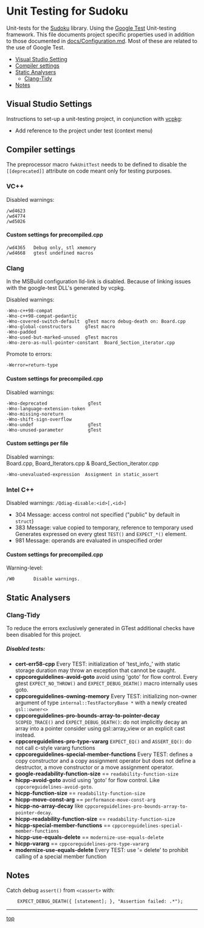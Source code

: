 <!-------------------------------------------------------------><a id="top"></a>
# Unit Testing for Sudoku #
<!----------------------------------------------------------------------------->
Unit-tests for the [Sudoku](../Sudoku) library.
Using the [Google Test](https://github.com/google/googletest/) Unit-testing
framework.
This file documents project specific properties used in addition to those
documented in [docs/Configuration.md](../docs/Configuration.md).
Most of these are related to the use of Google Test.

<!-- TOC -->
- [Visual Studio Setting](#vs_settings)
- [Compiler settings](#compiler)
- [Static Analysers](#analysers)
  - [Clang-Tidy](#tidy)
- [Notes](#notes)

<!-----------------------------------------------------><a id="vs_settings"></a>
## Visual Studio Settings
<!----------------------------------------------------------------------------->
Instructions to set-up a unit-testing project, in conjunction with
[vcpkg](https://github.com/Microsoft/vcpkg):
- Add reference to the project under test (context menu)

<!--------------------------------------------------------><a id="compiler"></a>
## Compiler settings
<!----------------------------------------------------------------------------->
The preprocessor macro `fwkUnitTest` needs to be defined to disable the
`[[deprecated]]` attribute on code meant only for testing purposes.

<!------------------------------------------------------------><a id="msvc"></a>
### VC++
<!----------------------------------------------------------------------------->
Disabled warnings:
````
/wd4623
/wd4774
/wd5026
````
#### Custom settings for precompiled.cpp
```
/wd4365   Debug only, stl xmemory
/wd4668   gtest undefined macros
```

<!-----------------------------------------------------------><a id="clang"></a>
### Clang
<!----------------------------------------------------------------------------->
In the MSBuild configuration lld-link is disabled.
Because of linking issues with the google-test DLL's generated by vcpkg.

Disabled warnings:
``````
-Wno-c++98-compat
-Wno-c++98-compat-pedantic
-Wno-covered-switch-default  gTest macro debug-death on: Board.cpp
-Wno-global-constructors     gTest macro
-Wno-padded
-Wno-used-but-marked-unused  gTest macros
-Wno-zero-as-null-pointer-constant  Board_Section_iterator.cpp
``````
Promote to errors:
````````
-Werror=return-type
````````
#### Custom settings for precompiled.cpp
Disabled warnings:
````
-Wno-deprecated               gTest
-Wno-language-extension-token
-Wno-missing-noreturn
-Wno-shift-sign-overflow
-Wno-undef                    gTest
-Wno-unused-parameter         gTest
````
#### Custom settings per file
Disabled warnings:  
Board.cpp, Board_Iterators.cpp & Board_Section_iterator.cpp
````
-Wno-unevaluated-expression  Assignment in static_assert
````

<!-----------------------------------------------------------><a id="intel"></a>
### Intel C++ ###
<!----------------------------------------------------------------------------->
Disabled warnings:
`/Qdiag-disable:<id>[,<id>]`
- 304   Message: access control not specified ("public" by default in `struct`)
- 383   Message: value copied to temporary, reference to temporary used
  Generates expressed on every gtest `TEST()` and `EXPECT_*()` element.
- 981   Message: operands are evaluated in unspecified order

#### Custom settings for precompiled.cpp
Warning-level:
`````
/W0       Disable warnings.
`````

<!-------------------------------------------------------><a id="analysers"></a>
## Static Analysers ##
<!----------------------------------------------------------------------------->
<!------------------------------------------------------------><a id="tidy"></a>
### Clang-Tidy ###
<!----------------------------------------------------------------------------->
To reduce the errors exclusively generated in GTest additional checks have been
disabled for this project.
##### Disabled tests:
- **cert-err58-cpp**
  Every TEST: initialization of 'test_info_' with static storage duration may
   throw an exception that cannot be caught.
- **cppcoreguidelines-avoid-goto** avoid using 'goto' for flow control.
  Every gtest `EXPECT_NO_THROW()` and `EXPECT_DEBUG_DEATH()` macro internally
  uses goto.
- **cppcoreguidelines-owning-memory**
  Every TEST: initializing non-owner argument of type
  `internal::TestFactoryBase *` with a newly created `gsl::owner<>` 
- **cppcoreguidelines-pro-bounds-array-to-pointer-decay**
  `SCOPED_TRACE()` and `EXPECT_DEBUG_DEATH()`: do not implicitly decay an array
  into a pointer consider using gsl::array_view or an explicit cast instead.
- **cppcoreguidelines-pro-type-vararg**
  `EXPECT_EQ()` and `ASSERT_EQ()`: do not call c-style vararg functions 
- **cppcoreguidelines-special-member-functions**
  Every TEST: defines a copy constructor and a copy assignment operator but
  does not define a destructor, a move constructor or a move assignment
  operator.
- **google-readability-function-size** == `readability-function-size`
- **hicpp-avoid-goto** avoid using 'goto' for flow control.
  Like `cppcoreguidelines-avoid-goto`.
- **hicpp-function-size** == `readability-function-size`
- **hicpp-move-const-arg** == `performance-move-const-arg`
- **hicpp-no-array-decay**
  like `cppcoreguidelines-pro-bounds-array-to-pointer-decay`.
- **hicpp-readability-function-size** == `readability-function-size`
- **hicpp-special-member-functions**
  == `cppcoreguidelines-special-member-functions`
- **hicpp-use-equals-delete** == `modernize-use-equals-delete`
- **hicpp-vararg** == `cppcoreguidelines-pro-type-vararg`
- **modernize-use-equals-delete**
  Every TEST: use '= delete' to prohibit calling of a special member function 


<!-----------------------------------------------------------><a id="notes"></a>
## Notes ##
<!----------------------------------------------------------------------------->
Catch debug `assert()` from `<cassert>` with:
```
    EXPECT_DEBUG_DEATH({ [statement]; }, "Assertion failed: .*");
```

----
[top](#top)
